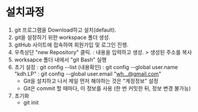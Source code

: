# 설치과정
1. git 프로그램을 Download하고 설치(default).
2. git을 설정하기 위한 workspace 폴더 생성.
3. gitHub 사이트에 접속하여 회원가입 및 로그인 진행.
4. 우측상단 "new Repository" 클릭.
	: 내용을 입력하고 생성. > 생성된 주소를 복사
5. worksapce 폴더 내에서 "git Bash" 실행
6. 초기 설정
	: git  config --list (내용확인)
	: git config --global user.name "kdh.LP"
	: git config --global user.email "wh...@gmail.com"
	- Git을 설치하고 나서 제일 먼저 해야하는 것은 "계정정보" 설정
	- Git은 commit 할 때마다, 이 정보를 사용
     (한 번 커밋한 뒤, 정보 변경 불가능)
7. 초기화
    - git init
